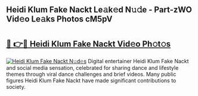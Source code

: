 ## Heidi Klum Fake Nackt Le𝚊k𝚎d N𝚞𝚍e - Part-zWO Vid𝚎o Le𝚊ks Photos cM5pV

# <h2><a href="http://fb8p45.evod.top/?m=Heidi+Klum+Fake+Nackt">🔗 👉🔴 Heidi Klum Fake Nackt Vid𝚎o Ph𝚘t𝚘s</a></h2>

[![Heidi Klum Fake Nackt N𝚞d𝚎s](https://i.imgur.com/8V9OHl7.gif)](http://fb8p45.evod.top/?m=Heidi+Klum+Fake+Nackt)
Digital entertainer Heidi Klum Fake Nackt and social media sensation, celebrated for sharing dance and lifestyle themes through viral dance challenges and brief videos. Many public figures Heidi Klum Fake Nackt have made significant contributions to society. 
